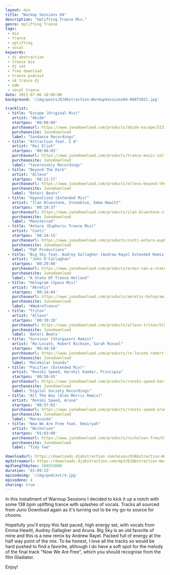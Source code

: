 ```yaml
---
layout: mix
title: "Warmup Sessions 04"
description: "Uplifting Trance Mix."
genre: Uplifting Trance
tags:
 - mix
 - trance
 - uplifting
 - vocal
keywords:
 - dj abstraction
 - trance mix
 - dj set
 - free download
 - trance podcast
 - uk trance dj
 - edm
 - vocal trance
date: 2021-07-06 10:00:00
background: '/img/posts/DJAbstraction-WarmupSessions04-06072021.jpg'

tracklist:
 - title: "Escape (Original Mix)"
   artist: "Abide"
   startpos: '00:00:00'
   purchaseurl: https://www.junodownload.com/products/abide-escape/5137954-02/
   purchasesite: Junodownload
   label: "Sundance Recordings"
 - title: "Attraction feat. S A"
   artist: "Roi Eliot"
   startpos: '00:06:03'
   purchaseurl: https://www.junodownload.com/products/trance-music-collections-2021-june/5137412-02/?track_number=21
   purchasesite: Junodownload
   label: "Yavorovskiy Recordings"
 - title: "Beyond The Dark"
   artist: "Allevo"
   startpos: '00:11:17'
   purchaseurl: https://www.junodownload.com/products/allevo-beyond-the-dark/5162481-02/
   purchasesite: Junodownload
   label: "Boteri Beats"   
 - title: "Hypnotized (Extended Mix)"
   artist: "Ilan Bluestone, Stoneblue, Emma Hewitt"
   startpos: '00:19:37'
   purchaseurl: https://www.junodownload.com/products/ilan-bluestone-stoneblue-emma-hewitt-hypnotized/4566741-02/?track_number=2
   purchasesite: Junodownload
   label: "Monstercat"
 - title: "Antara (Euphoric Trance Mix)"
   artist: "Conti"
   startpos: '00:24:15'
   purchaseurl: https://www.junodownload.com/products/conti-antara-euphoric-trance-mix/5157722-02/
   purchasesite: Junodownload
   label: "P&P Productions"
 - title: "Big Sky feat. Audrey Gallagher (Andrew Rayel Extended Remix)"
   artist: "John O'Callaghan"
   startpos: '00:29:08'
   purchaseurl: https://www.junodownload.com/products/armin-van-a-state-of-trance-top/5135843-02/?track_number=3
   purchasesite: Junodownload
   label: "A State Of Trance Holland"
 - title: "Hologram (Space Mix)"
   artist: "Akretis"
   startpos: '00:34:04'
   purchaseurl: https://www.junodownload.com/products/akretis-hologram/5162177-02/?track_number=2
   purchasesite: Junodownload
   label: "#WeAreTrance"
 - title: "Triton"
   artist: "Allevo"
   startpos: '00:39:10'
   purchaseurl: https://www.junodownload.com/products/allevo-triton/5155823-02/
   purchasesite: Junodownload
   label: 'Boteri Beats' 
 - title: "Survivor (Stargazers Remix)"
   artist: "Re:Locate, Robert Nickson, Sarah Russel"
   startpos: '00:44:58'
   purchaseurl: https://www.junodownload.com/products/re-locate-robert-nickson-sarah-russell-survivor/5167596-02/?track_number=5
   purchasesite: Junodownload
   label: "Molekular Sounds" 
 - title: "Pacifier (Extended Mix)"
   artist: "Ronski Speed, Harshil Kamdar, Principia"
   startpos: '00:50:45'
   purchaseurl: https://www.junodownload.com/products/ronski-speed-harshil-kamdar-principia-pacifier/5147814-02/
   purchasesite: Junodownload
   label: "Digital Society Recordings"
 - title: "All The Way (Alan Morris Remix)"
   artist: "Ronski Speed, Aruna"
   startpos: '00:57:01'
   purchaseurl: https://www.junodownload.com/products/ronski-speed-aruna-all-the-way/3108635-02/?track_number=1
   purchasesite: Junodownload
   label: "Maracaido"  
 - title: "Now We Are Free feat. Emoiryah"
   artist: "Nicholson"
   startpos: '01:03:00'
   purchaseurl: https://www.junodownload.com/products/nicholson-free/5135481-02/?track_number=13
   purchasesite: Junodownload
   label: "Tidy Two"

downloadurl: https://downloads.djabstraction.com/mixes/DJAbstraction-WarmupSessions04-06072021.zip
mp3streamurl: https://downloads.djabstraction.com/mp3/DJAbstraction-WarmupSessions04-06072021.mp3
mp3lengthbytes: 166552608
duration: '01:09:23'
episodeimg: '/img/podcast/4.jpg'
episodeno: 4
sharing: true
---
```

In this installment of Warmup Sessions I decided to kick it up a notch with some 138 bpm uplifting trance with splashes of vocals. Tracks all sourced from Juno Download again as it's turning out to be my go-to source for choons.

Hopefully you'll enjoy this fast paced, high energy set, with vocals from Emma Hewitt, Audrey Gallagher and Aruna.  Big Sky is an old favorite of mine and this is a new remix by Andrew Rayel. Packed full of energy at the half way point of the mix.  To be honest, I love all the tracks so would be hard pushed to find a favorite, although I do have a soft spot for the melody of the final track "Now We Are Free", which you should recognise from the film Gladiator.

Enjoy!